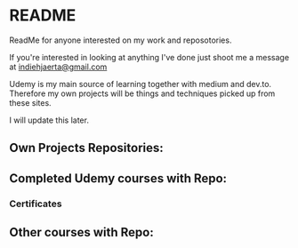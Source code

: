 # README
ReadMe for anyone interested on my work and reposotories.

If you're interested in looking at anything I've done just shoot me a message at indiehjaerta@gmail.com

Udemy is my main source of learning together with medium and dev.to.  
Therefore my own projects will be things and techniques picked up from these sites.

I will update this later.

## Own Projects Repositories:

## Completed Udemy courses with Repo:

### Certificates

## Other courses with Repo:
